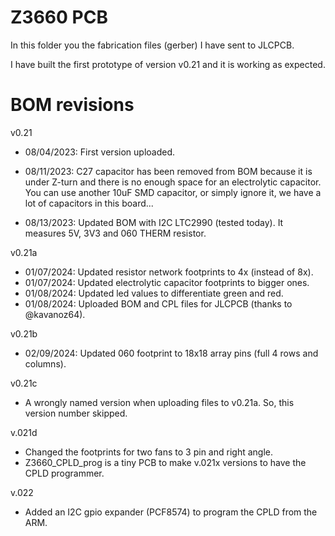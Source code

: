 # Z3660 PCB

In this folder you the fabrication files (gerber) I have sent to JLCPCB.

I have built the first prototype of version v0.21 and it is working as expected.

# BOM revisions
v0.21
 * 08/04/2023: First version uploaded.

 * 08/11/2023: C27 capacitor has been removed from BOM because it is under Z-turn and there is no enough space for an electrolytic capacitor. You can use another 10uF SMD capacitor, or simply ignore it, we have a lot of capacitors in this board...

 * 08/13/2023: Updated BOM with I2C LTC2990 (tested today). It measures 5V, 3V3 and 060 THERM resistor.

v0.21a
 * 01/07/2024: Updated resistor network footprints to 4x (instead of 8x).
 * 01/07/2024: Updated electrolytic capacitor footprints to bigger ones.
 * 01/08/2024: Updated led values to differentiate green and red.
 * 01/08/2024: Uploaded BOM and CPL files for JLCPCB (thanks to @kavanoz64).
 
 v0.21b
 * 02/09/2024: Updated 060 footprint to 18x18 array pins (full 4 rows and columns).
 
 v0.21c
 * A wrongly named version when uploading files to v0.21a. So, this version number skipped.
 
 v.021d
 * Changed the footprints for two fans to 3 pin and right angle.
 * Z3660_CPLD_prog is a tiny PCB to make v.021x versions to have the CPLD programmer.
 
 v.022
 * Added an I2C gpio expander (PCF8574) to program the CPLD from the ARM.
 